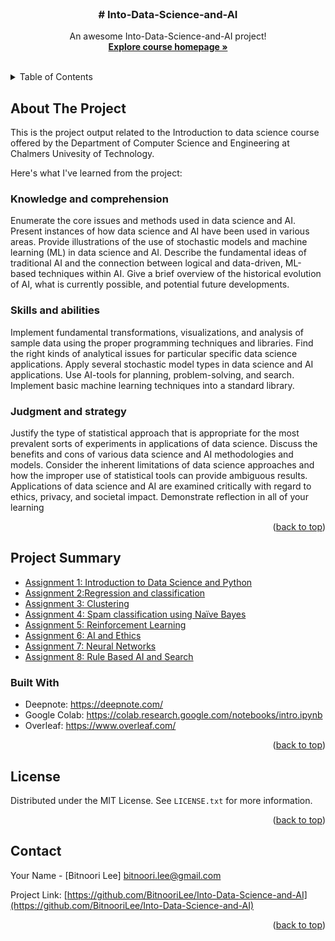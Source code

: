 




<!-- PROJECT LOGO -->
<br />
<div align="center">
  </a>

  <h3 align="center"># Into-Data-Science-and-AI</h3>

  <p align="center">
    An awesome Into-Data-Science-and-AI project!
    <br />
    <a href="https://chalmers.instructure.com/courses/18394"><strong>Explore course homepage »</strong></a>
    <br />
    <br />
  </p>
</div>



<!-- TABLE OF CONTENTS -->
<details>
  <summary>Table of Contents</summary>
  <ol>
    <li>
      <a href="#about-the-project">About The Project</a>
       <ul>
        <li><a href="#project-summary">Project Summary</a></li>
      </ul>
      <ul>
        <li><a href="#built-with">Built With</a></li>
      </ul>
    </li>
    <li>
      <ul>
        <li><a href="#license">License</a></a></li>
    </ul>
    </li>
    <li>
      <ul>
        <li><a href="#contact">Contact</a></a></li>
    </ul>
    </li>
  </ol>
</details>




<!-- ABOUT THE PROJECT -->

## About The Project

This is the project output related to the Introduction to data science course offered by the Department of Computer Science and Engineering at Chalmers Univesity of Technology.

Here's what I've learned from the project:

### Knowledge and comprehension

Enumerate the core issues and methods used in data science and AI.
Present instances of how data science and AI have been used in various areas.
Provide illustrations of the use of stochastic models and machine learning (ML) in data science and AI.
Describe the fundamental ideas of traditional AI and the connection between logical and data-driven, ML-based techniques within AI.
Give a brief overview of the historical evolution of AI, what is currently possible, and potential future developments.


### Skills and abilities

Implement fundamental transformations, visualizations, and analysis of sample data using the proper programming techniques and libraries.
Find the right kinds of analytical issues for particular specific data science applications.
Apply several stochastic model types in data science and AI applications.
Use AI-tools for planning, problem-solving, and search. Implement basic machine learning techniques into a standard library.

### Judgment and strategy

Justify the type of statistical approach that is appropriate for the most prevalent sorts of experiments in applications of data science.
Discuss the benefits and cons of various data science and AI methodologies and models.
Consider the inherent limitations of data science approaches and how the improper use of statistical tools can provide ambiguous results.
Applications of data science and AI are examined critically with regard to ethics, privacy, and societal impact.
Demonstrate reflection in all of your learning

<p align="right">(<a href="#readme-top">back to top</a>)</p>


<!-- Project Summary -->
## Project Summary 
 
 * [Assignment 1: Introduction to Data Science and Python](https://github.com/BitnooriLee/Into-Data-Science-and-AI/blob/main/DAT405_Assignment_1.ipynb)
 * [Assignment 2:Regression and classification](https://www.overleaf.com/read/fdghmcqhrshy)
 * [Assignment 3: Clustering](https://github.com/BitnooriLee/Into-Data-Science-and-AI/blob/main/DAT405_Assignment_3.ipynb) 
 * [Assignment 4: Spam classification using Naïve Bayes](https://github.com/BitnooriLee/Into-Data-Science-and-AI/blob/main/DAT405_Assignment_4.ipynb)
 * [Assignment 5: Reinforcement Learning](https://github.com/BitnooriLee/Into-Data-Science-and-AI/blob/main/DAT405_Assignment_5.ipynb)
 * [Assignment 6: AI and Ethics](https://choosealicense.com)
 * [Assignment 7: Neural Networks](https://github.com/BitnooriLee/Into-Data-Science-and-AI/blob/main/Assignment_7_NN_Bitnoori_Lee.ipynb)
 * [Assignment 8: Rule Based AI and Search](https://www.overleaf.com/read/bzpszqhgtsxg)


### Built With

* Deepnote: https://deepnote.com/  
* Google Colab: https://colab.research.google.com/notebooks/intro.ipynb  
* Overleaf: https://www.overleaf.com/ 

<p align="right">(<a href="#readme-top">back to top</a>)</p>




<!-- LICENSE -->
## License

Distributed under the MIT License. See `LICENSE.txt` for more information.

<p align="right">(<a href="#readme-top">back to top</a>)</p>



<!-- CONTACT -->
## Contact

Your Name - [Bitnoori Lee] bitnoori.lee@gmail.com

Project Link: [https://github.com/BitnooriLee/Into-Data-Science-and-AI](https://github.com/BitnooriLee/Into-Data-Science-and-AI)

<p align="right">(<a href="#readme-top">back to top</a>)</p>

